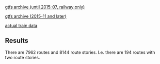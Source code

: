 
[gtfs archive (until 2015-07, railway only)](http://192.241.154.128/gtfs-data/)

[gtfs archive (2015-11 and later)](http://gtfs.otrain.org/static/archive/)

[actual train data](http://otrain.org/files/)


Results
-------
There are 7962 routes and 8144 route stories. I.e. there are 194 routes with two route stories. 

